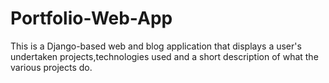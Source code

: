 # Portfolio-Web-App
This is a Django-based web and blog application that displays a user's undertaken projects,technologies used and a short description of what the various projects do.
